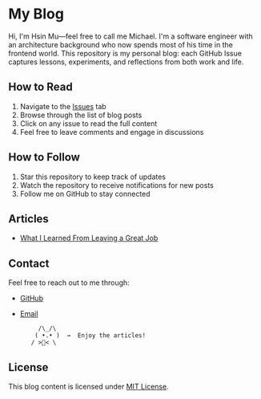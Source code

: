 # My Blog

Hi, I'm Hsin Mu—feel free to call me Michael. I'm a software engineer with an architecture background who now spends most of his time in the frontend world. 
This repository is my personal blog: each GitHub Issue captures lessons, experiments, and reflections from both work and life.


## How to Read

1. Navigate to the [Issues](https://github.com/HsinMuShen/blog/issues) tab
2. Browse through the list of blog posts
3. Click on any issue to read the full content
4. Feel free to leave comments and engage in discussions

## How to Follow

1. Star this repository to keep track of updates
2. Watch the repository to receive notifications for new posts
3. Follow me on GitHub to stay connected

## Articles

- [What I Learned From Leaving a Great Job](https://github.com/HsinMuShen/blog/issues/1)

## Contact

Feel free to reach out to me through:
- [GitHub](https://github.com/HsinMuShen)
- [Email](hsinmushen84@gmail.com)


           /\_/\  
          ( •.• )  →  Enjoy the articles!
         / >🍪< \



## License

This blog content is licensed under [MIT License](LICENSE). 
